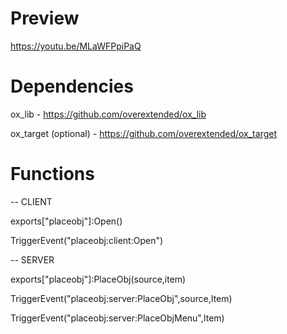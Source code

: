 # Preview
https://youtu.be/MLaWFPpiPaQ

# Dependencies
ox_lib - https://github.com/overextended/ox_lib

ox_target (optional) - https://github.com/overextended/ox_target

# Functions
-- CLIENT

exports["placeobj"]:Open()

TriggerEvent("placeobj:client:Open")

-- SERVER

exports["placeobj"]:PlaceObj(source,item)

TriggerEvent("placeobj:server:PlaceObj",source,Item)

TriggerEvent("placeobj:server:PlaceObjMenu",Item)